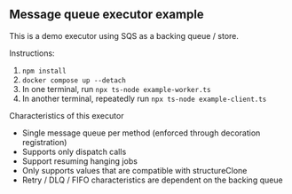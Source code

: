 ## Message queue executor example

This is a demo executor using SQS as a backing queue / store.

Instructions:

1. `npm install`
2. `docker compose up --detach`
3. In one terminal, run `npx ts-node example-worker.ts`
4. In another terminal, repeatedly run `npx ts-node example-client.ts`

Characteristics of this executor

- Single message queue per method (enforced through decoration registration)
- Supports only dispatch calls
- Support resuming hanging jobs
- Only supports values that are compatible with structureClone
- Retry / DLQ / FIFO characteristics are dependent on the backing queue
